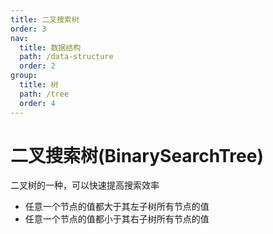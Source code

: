 ```yaml
---
title: 二叉搜索树
order: 3
nav:
  title: 数据结构
  path: /data-structure
  order: 2
group:
  title: 树
  path: /tree
  order: 4
---
```


# 二叉搜索树(BinarySearchTree)

二叉树的一种，可以快速提高搜索效率

- 任意一个节点的值都大于其左子树所有节点的值
- 任意一个节点的值都小于其右子树所有节点的值
